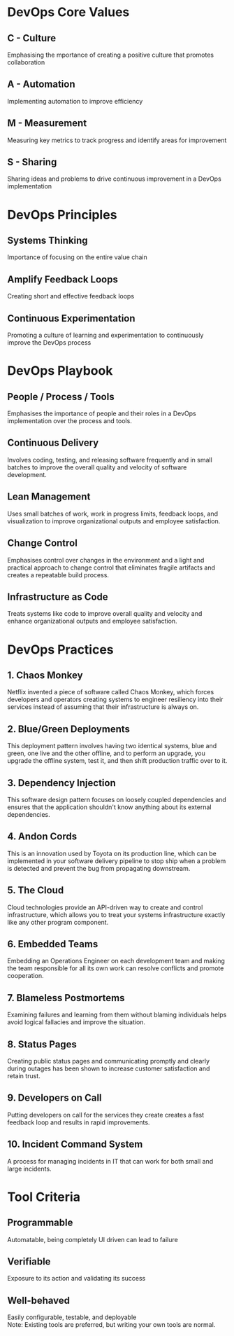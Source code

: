 # DevOps Core Values
## C - Culture
Emphasising the mportance of creating a positive culture that promotes collaboration
## A - Automation
Implementing automation to improve efficiency
## M - Measurement
Measuring key metrics to track progress and identify areas for improvement
## S - Sharing
Sharing ideas and problems to drive continuous improvement in a DevOps implementation

# DevOps Principles
## Systems Thinking
Importance of focusing on the entire value chain
## Amplify Feedback Loops
Creating short and effective feedback loops
## Continuous Experimentation
Promoting a culture of learning and experimentation to continuously improve the DevOps process

# DevOps Playbook
## People / Process / Tools
Emphasises the importance of people and their roles in a DevOps implementation over the process and tools.
## Continuous Delivery
Involves coding, testing, and releasing software frequently and in small batches to improve the overall quality and velocity of software development.
## Lean Management
Uses small batches of work, work in progress limits, feedback loops, and visualization to improve organizational outputs and employee satisfaction.
## Change Control
Emphasises control over changes in the environment and a light and practical approach to change control that eliminates fragile artifacts and creates a repeatable build process.
## Infrastructure as Code
Treats systems like code to improve overall quality and velocity and enhance organizational outputs and employee satisfaction.

# DevOps Practices
## 1. Chaos Monkey
Netflix invented a piece of software called Chaos Monkey, which forces developers and operators creating systems to engineer resiliency into their services instead of assuming that their infrastructure is always on.
## 2. Blue/Green Deployments
This deployment pattern involves having two identical systems, blue and green, one live and the other offline, and to perform an upgrade, you upgrade the offline system, test it, and then shift production traffic over to it.
## 3. Dependency Injection
This software design pattern focuses on loosely coupled dependencies and ensures that the application shouldn't know anything about its external dependencies.
## 4. Andon Cords
This is an innovation used by Toyota on its production line, which can be implemented in your software delivery pipeline to stop ship when a problem is detected and prevent the bug from propagating downstream.
## 5. The Cloud
Cloud technologies provide an API-driven way to create and control infrastructure, which allows you to treat your systems infrastructure exactly like any other program component.
## 6. Embedded Teams
Embedding an Operations Engineer on each development team and making the team responsible for all its own work can resolve conflicts and promote cooperation.
## 7. Blameless Postmortems
Examining failures and learning from them without blaming individuals helps avoid logical fallacies and improve the situation.
## 8. Status Pages
Creating public status pages and communicating promptly and clearly during outages has been shown to increase customer satisfaction and retain trust.
## 9. Developers on Call
Putting developers on call for the services they create creates a fast feedback loop and results in rapid improvements.
## 10. Incident Command System
A process for managing incidents in IT that can work for both small and large incidents.

# Tool Criteria
## Programmable
Automatable, being completely UI driven can lead to failure
## Verifiable
Exposure to its action and validating its success
## Well-behaved
Easily configurable, testable, and deployable <br/>
Note: Existing tools are preferred, but writing your own tools are normal.